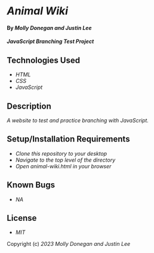 # _Animal Wiki_

#### By _**Molly Donegan and Justin Lee**_

#### _JavaScript Branching Test Project_

## Technologies Used

* _HTML_
* _CSS_
* _JavaScript_

## Description

_A website to test and practice branching with JavaScript._

## Setup/Installation Requirements

* _Clone this repository to your desktop_
* _Navigate to the top level of the directory_
* _Open animal-wiki.html in your browser_

## Known Bugs

* _NA_

## License

* _MIT_

Copyright (c) _2023_ _Molly Donegan and Justin Lee_